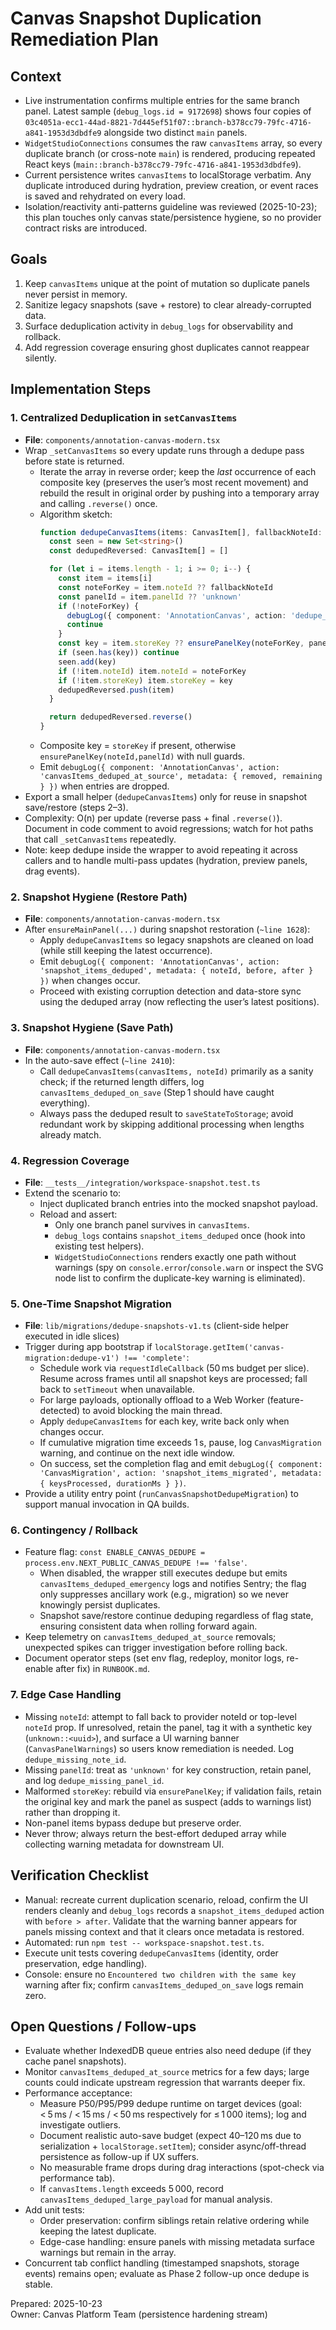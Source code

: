 # Canvas Snapshot Duplication Remediation Plan

## Context
- Live instrumentation confirms multiple entries for the same branch panel. Latest sample (`debug_logs.id = 9172698`) shows four copies of `03c4051a-ecc1-44ad-8821-7d445ef51f07::branch-b378cc79-79fc-4716-a841-1953d3dbdfe9` alongside two distinct `main` panels.
- `WidgetStudioConnections` consumes the raw `canvasItems` array, so every duplicate branch (or cross-note `main`) is rendered, producing repeated React keys (`main::branch-b378cc79-79fc-4716-a841-1953d3dbdfe9`).
- Current persistence writes `canvasItems` to localStorage verbatim. Any duplicate introduced during hydration, preview creation, or event races is saved and rehydrated on every load.
- Isolation/reactivity anti-patterns guideline was reviewed (2025-10-23); this plan touches only canvas state/persistence hygiene, so no provider contract risks are introduced.

## Goals
1. Keep `canvasItems` unique at the point of mutation so duplicate panels never persist in memory.
2. Sanitize legacy snapshots (save + restore) to clear already-corrupted data.
3. Surface deduplication activity in `debug_logs` for observability and rollback.
4. Add regression coverage ensuring ghost duplicates cannot reappear silently.

## Implementation Steps

### 1. Centralized Deduplication in `setCanvasItems`
- **File**: `components/annotation-canvas-modern.tsx`
- Wrap `_setCanvasItems` so every update runs through a dedupe pass before state is returned.
  - Iterate the array in reverse order; keep the *last* occurrence of each composite key (preserves the user’s most recent movement) and rebuild the result in original order by pushing into a temporary array and calling `.reverse()` once.
  - Algorithm sketch:
    ```ts
    function dedupeCanvasItems(items: CanvasItem[], fallbackNoteId: string): CanvasItem[] {
      const seen = new Set<string>()
      const dedupedReversed: CanvasItem[] = []

      for (let i = items.length - 1; i >= 0; i--) {
        const item = items[i]
        const noteForKey = item.noteId ?? fallbackNoteId
        const panelId = item.panelId ?? 'unknown'
        if (!noteForKey) {
          debugLog({ component: 'AnnotationCanvas', action: 'dedupe_skip_missing_note', metadata: { index: i, panelId } })
          continue
        }
        const key = item.storeKey ?? ensurePanelKey(noteForKey, panelId)
        if (seen.has(key)) continue
        seen.add(key)
        if (!item.noteId) item.noteId = noteForKey
        if (!item.storeKey) item.storeKey = key
        dedupedReversed.push(item)
      }

      return dedupedReversed.reverse()
    }
    ```
  - Composite key = `storeKey` if present, otherwise `ensurePanelKey(noteId,panelId)` with null guards.
  - Emit `debugLog({ component: 'AnnotationCanvas', action: 'canvasItems_deduped_at_source', metadata: { removed, remaining } })` when entries are dropped.
- Export a small helper (`dedupeCanvasItems`) only for reuse in snapshot save/restore (steps 2–3).
- Complexity: O(n) per update (reverse pass + final `.reverse()`). Document in code comment to avoid regressions; watch for hot paths that call `_setCanvasItems` repeatedly.
- Note: keep dedupe inside the wrapper to avoid repeating it across callers and to handle multi-pass updates (hydration, preview panels, drag events).

### 2. Snapshot Hygiene (Restore Path)
- **File**: `components/annotation-canvas-modern.tsx`
- After `ensureMainPanel(...)` during snapshot restoration (`~line 1628`):
  - Apply `dedupeCanvasItems` so legacy snapshots are cleaned on load (while still keeping the latest occurrence).
  - Emit `debugLog({ component: 'AnnotationCanvas', action: 'snapshot_items_deduped', metadata: { noteId, before, after } })` when changes occur.
  - Proceed with existing corruption detection and data-store sync using the deduped array (now reflecting the user’s latest positions).

### 3. Snapshot Hygiene (Save Path)
- **File**: `components/annotation-canvas-modern.tsx`
- In the auto-save effect (`~line 2410`):
  - Call `dedupeCanvasItems(canvasItems, noteId)` primarily as a sanity check; if the returned length differs, log `canvasItems_deduped_on_save` (Step 1 should have caught everything).
  - Always pass the deduped result to `saveStateToStorage`; avoid redundant work by skipping additional processing when lengths already match.

### 4. Regression Coverage
- **File**: `__tests__/integration/workspace-snapshot.test.ts`
- Extend the scenario to:
  - Inject duplicated branch entries into the mocked snapshot payload.
  - Reload and assert:
    - Only one branch panel survives in `canvasItems`.
    - `debug_logs` contains `snapshot_items_deduped` once (hook into existing test helpers).
    - `WidgetStudioConnections` renders exactly one path without warnings (spy on `console.error`/`console.warn` or inspect the SVG node list to confirm the duplicate-key warning is eliminated).

### 5. One-Time Snapshot Migration
- **File**: `lib/migrations/dedupe-snapshots-v1.ts` (client-side helper executed in idle slices)
- Trigger during app bootstrap if `localStorage.getItem('canvas-migration:dedupe-v1') !== 'complete'`:
  - Schedule work via `requestIdleCallback` (50 ms budget per slice). Resume across frames until all snapshot keys are processed; fall back to `setTimeout` when unavailable.
  - For large payloads, optionally offload to a Web Worker (feature-detected) to avoid blocking the main thread.
  - Apply `dedupeCanvasItems` for each key, write back only when changes occur.
  - If cumulative migration time exceeds 1 s, pause, log `CanvasMigration` warning, and continue on the next idle window.
  - On success, set the completion flag and emit `debugLog({ component: 'CanvasMigration', action: 'snapshot_items_migrated', metadata: { keysProcessed, durationMs } })`.
- Provide a utility entry point (`runCanvasSnapshotDedupeMigration`) to support manual invocation in QA builds.

### 6. Contingency / Rollback
- Feature flag: `const ENABLE_CANVAS_DEDUPE = process.env.NEXT_PUBLIC_CANVAS_DEDUPE !== 'false'`.
  - When disabled, the wrapper still executes dedupe but emits `canvasItems_deduped_emergency` logs and notifies Sentry; the flag only suppresses ancillary work (e.g., migration) so we never knowingly persist duplicates.
  - Snapshot save/restore continue deduping regardless of flag state, ensuring consistent data when rolling forward again.
- Keep telemetry on `canvasItems_deduped_at_source` removals; unexpected spikes can trigger investigation before rolling back.
- Document operator steps (set env flag, redeploy, monitor logs, re-enable after fix) in `RUNBOOK.md`.

### 7. Edge Case Handling
- Missing `noteId`: attempt to fall back to provider noteId or top-level `noteId` prop. If unresolved, retain the panel, tag it with a synthetic key (`unknown::<uuid>`), and surface a UI warning banner (`CanvasPanelWarnings`) so users know remediation is needed. Log `dedupe_missing_note_id`.
- Missing `panelId`: treat as `'unknown'` for key construction, retain panel, and log `dedupe_missing_panel_id`.
- Malformed `storeKey`: rebuild via `ensurePanelKey`; if validation fails, retain the original key and mark the panel as suspect (adds to warnings list) rather than dropping it.
- Non-panel items bypass dedupe but preserve order.
- Never throw; always return the best-effort deduped array while collecting warning metadata for downstream UI.

## Verification Checklist
- Manual: recreate current duplication scenario, reload, confirm the UI renders cleanly and `debug_logs` records a `snapshot_items_deduped` action with `before > after`. Validate that the warning banner appears for panels missing context and that it clears once metadata is restored.
- Automated: run `npm test -- workspace-snapshot.test.ts`.
- Execute unit tests covering `dedupeCanvasItems` (identity, order preservation, edge handling).
- Console: ensure no `Encountered two children with the same key` warning after fix; confirm `canvasItems_deduped_on_save` logs remain zero.

## Open Questions / Follow-ups
- Evaluate whether IndexedDB queue entries also need dedupe (if they cache panel snapshots).
- Monitor `canvasItems_deduped_at_source` metrics for a few days; large counts could indicate upstream regression that warrants deeper fix.
- Performance acceptance:
  - Measure P50/P95/P99 dedupe runtime on target devices (goal: < 5 ms / < 15 ms / < 50 ms respectively for ≤ 1 000 items); log and investigate outliers.
  - Document realistic auto-save budget (expect 40–120 ms due to serialization + `localStorage.setItem`); consider async/off-thread persistence as follow-up if UX suffers.
  - No measurable frame drops during drag interactions (spot-check via performance tab).
  - If `canvasItems.length` exceeds 5 000, record `canvasItems_deduped_large_payload` for manual analysis.
- Add unit tests:
  - Order preservation: confirm siblings retain relative ordering while keeping the latest duplicate.
  - Edge-case handling: ensure panels with missing metadata surface warnings but remain in the array.
- Concurrent tab conflict handling (timestamped snapshots, storage events) remains open; evaluate as Phase 2 follow-up once dedupe is stable.

Prepared: 2025-10-23  
Owner: Canvas Platform Team (persistence hardening stream)
